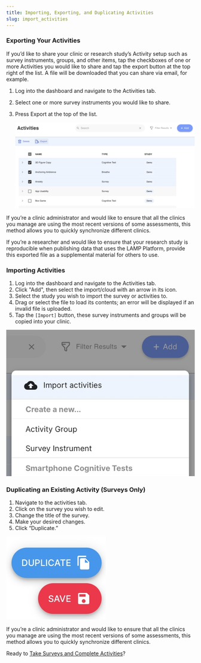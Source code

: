 ```yaml
---
title: Importing, Exporting, and Duplicating Activities
slug: import_activities
---
```


### Exporting Your Activities

If you’d like to share your clinic or research study’s Activity setup such as survey instruments, groups, and other items, tap the checkboxes of one or more Activities you would like to share and tap the export button at the top right of the list. A file will be downloaded that you can share via email, for example. 

1. Log into the dashboard and navigate to the Activities tab.
2. Select one or more survey instruments you would like to share.
3. Press Export at the top of the list.

    ![](../../assets/export_activities.jpg)

If you’re a clinic administrator and would like to ensure that all the clinics you manage are using the most recent versions of some assessments, this method allows you to quickly synchronize different clinics.

If you’re a researcher and would like to ensure that your research study is reproducible when publishing data that uses the LAMP Platform, provide this exported file as a supplemental material for others to use.

### Importing Activities

1. Log into the dashboard and navigate to the Activities tab.
2. Click "Add", then select the import/cloud with an arrow in its icon.
3. Select the study you wish to import the survey or activities to.
4. Drag or select the file to load its contents; an error will be displayed if an invalid file is uploaded.
5. Tap the `[Import]` button, these survey instruments and groups will be copied into your clinic.

![](../../assets/import_activities.jpg)

### **Duplicating an Existing Activity (Surveys Only)**

1. Navigate to the activities tab.
2. Click on the survey you wish to edit.
3. Change the title of the survey.
4. Make your desired changes.
5. Click “Duplicate.”

![](../../assets/duplicating_activities.jpg)

If you’re a clinic administrator and would like to ensure that all the clinics you manage are using the most recent versions of some assessments, this method allows you to quickly synchronize different clinics.

Ready to [Take Surveys and Complete Activities](Take_Surveys_and_Complete_Activities.md)?
